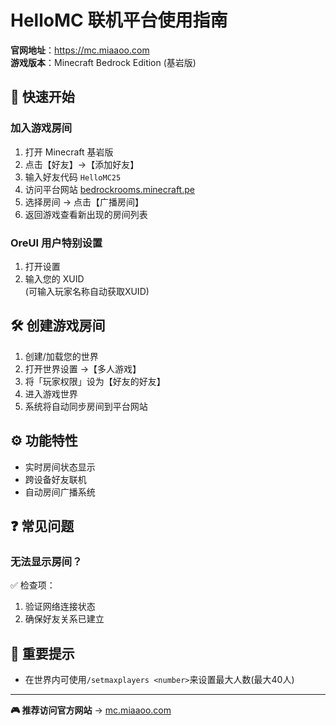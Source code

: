 # HelloMC 联机平台使用指南
**官网地址**：<https://mc.miaaoo.com>  
**游戏版本**：Minecraft Bedrock Edition (基岩版)

## 🚀 快速开始
### 加入游戏房间
1. 打开 Minecraft 基岩版
2. 点击【好友】→【添加好友】
3. 输入好友代码 `HelloMC25`
4. 访问平台网站 [bedrockrooms.minecraft.pe](http://bedrockrooms.minecraft.pe)
5. 选择房间 → 点击【广播房间】
6. 返回游戏查看新出现的房间列表

### OreUI 用户特别设置
1. 打开设置
2. 输入您的 XUID  
   (可输入玩家名称自动获取XUID)

## 🛠️ 创建游戏房间
1. 创建/加载您的世界
2. 打开世界设置 →【多人游戏】
3. 将「玩家权限」设为【好友的好友】
4. 进入游戏世界
5. 系统将自动同步房间到平台网站

## ⚙️ 功能特性
- 实时房间状态显示
- 跨设备好友联机
- 自动房间广播系统

## ❓ 常见问题

### 无法显示房间？
✅ 检查项：  
1. 验证网络连接状态
2. 确保好友关系已建立

## 📍 重要提示
- 在世界内可使用```/setmaxplayers <number>```来设置最大人数(最大40人)

---

**🎮 推荐访问官方网站** → [mc.miaaoo.com](https://mc.miaaoo.com)
